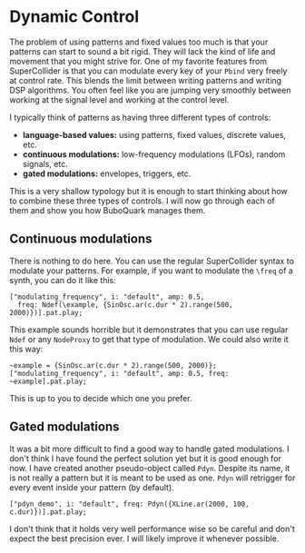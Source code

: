 # Dynamic Control

The problem of using patterns and fixed values too much is that your patterns
can start to sound a bit rigid. They will lack the kind of life and movement
that you might strive for. One of my favorite features from SuperCollider is that you can modulate every key of your `Pbind` very freely at control rate. This blends the limit between writing patterns and writing DSP algorithms. You often feel like you are jumping very smoothly between working at the signal level and working at the control level.

I typically think of patterns as having three different types of controls:

- **language-based values:** using patterns, fixed values, discrete values, etc.
- **continuous modulations:** low-frequency modulations (LFOs), random signals, etc.
- **gated modulations:** envelopes, triggers, etc.

This is a very shallow typology but it is enough to start thinking about how to combine these three types of controls. I will now go through each of them and show you how BuboQuark manages them.

## Continuous modulations

There is nothing to do here. You can use the regular SuperCollider syntax to modulate your patterns. For example, if you want to modulate the `\freq` of a synth, you can do it like this:

```supercollider
["modulating_frequency", i: "default", amp: 0.5,
  freq: Ndef(\example, {SinOsc.ar(c.dur * 2).range(500, 2000)})].pat.play;
```

This example sounds horrible but it demonstrates that you can use regular `Ndef`
or any `NodeProxy` to get that type of modulation. We could also write it this
way:

```supercollider
~example = {SinOsc.ar(c.dur * 2).range(500, 2000)};
["modulating_frequency", i: "default", amp: 0.5, freq: ~example].pat.play;
```

This is up to you to decide which one you prefer.

## Gated modulations

It was a bit more difficult to find a good way to handle gated modulations. I
don't think I have found the perfect solution yet but it is good enough for now. I have created another pseudo-object called `Pdyn`. Despite its name, it is not really a pattern but it is meant to be used as one. `Pdyn` will retrigger for every event inside your pattern (by default).

```supercollider
["pdyn_demo", i: "default", freq: Pdyn({XLine.ar(2000, 100, c.dur)})].pat.play;
```

I don't think that it holds very well performance wise so be careful and don't expect the best precision ever. I will likely improve it whenever possible.
